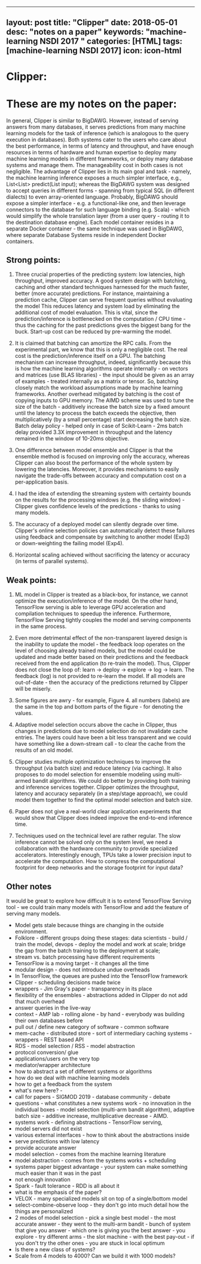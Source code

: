 ---
layout: post
title:  "Clipper"
date:   2018-05-01
desc: "notes on a paper"
keywords: "machine-learning NSDI 2017 "
categories: [HTML]
tags: [machine-learning NSDI 2017]
icon: icon-html
------

# Clipper:

# These are my notes on the paper:

In general, Clipper is similar to BigDAWG. However, instead of serving answers from many databases, it serves predictions from many machine learning models for the task of inference (which is analogous to the query execution in databases). Both systems cater to the users who care about the best performance, in terms of latency and throughput, and have enough resources in terms of hardware and human expertise to deploy many machine learning models in different frameworks, or deploy many database systems and manage them. The manageability cost in both cases is not negligible. The advantage of Clipper lies in its main goal and task - namely, the machine learning inference exposes a much simpler interface, e.g., List<List<Y>> predict(List<X> input); whereas the BigDAWG system was designed to accept queries in different forms - spanning from typical SQL (in different dialects) to even array-oriented language. Probably, BigDAWG should expose a simpler interface - e.g. a functional-like one, and then leverage connectors to the database for such language binding (e.g. Scala) - which would simplify the whole translation layer (from a user query - routing it to the destination database engine). Each model container resides in a separate Docker container - the same technique was used in BigDAWG, where separate Database Systems reside in independent Docker containers.

## Strong points:

1. Three crucial properties of the predicting system: low latencies, high throughput, improved accuracy. A good system design with batching, caching and other standard techniques harnessed for the much faster, better (more accurate) predictions. For instance, maintaining a prediction cache, Clipper can serve frequent queries without evaluating the model This reduces latency and system load by eliminating the additional cost of model evaluation. This is vital, since the prediction/inference is bottlenecked on the computation / CPU time - thus the caching for the past predictions gives the biggest bang for the buck. Start-up cost can be reduced by pre-warming the model.

2. It is claimed that batching can amortize the RPC calls. From the experimental part, we know that this is only a negligible cost. The real cost is the prediction/inference itself on a GPU. The batching mechanism can increase throughput, indeed, significantly because this is how the machine learning algorithms operate internally - on vectors and matrices (use BLAS libraries) - the input should be given as an array of examples - treated internally as a matrix or tensor. So, batching closely match the workload assumptions made by machine learning frameworks. Another overhead mitigated by batching is the cost of copying inputs to GPU memory. The AIMD scheme was used to tune the size of the batch - additively increase the batch size by a fixed amount until the latency to process the batch exceeds the objective, then multiplicatively (by a small percentage) start decreasing the batch size. Batch delay policy - helped only in case of Scikit-Learn - 2ms batch delay provided 3.3X improvement in throughput and the latency remained in the window of 10-20ms objective.

3. One difference between model ensemble and Clipper is that the ensemble method is focused on improving only the accuracy, whereas Clipper can also boost the performance of the whole system by lowering the latencies. Moreover, it provides mechanisms to easily navigate the trade-offs between accuracy and computation cost on a per-application basis.

4. I had the idea of extending the streaming system with certainty bounds on the results for the processing windows (e.g. the sliding window) - Clipper gives confidence levels of the predictions - thanks to using many models.

5. The accuracy of a deployed model can silently degrade over time. Clipper's online selection policies can automatically detect these failures using feedback and compensate by switching to another model (Exp3) or down-weighting the failing model (Exp4).

6. Horizontal scaling achieved without sacrificing the latency or accuracy (in terms of parallel systems).

## Weak points:

1. ML model in Clipper is treated as a black-box, for instance, we cannot optimize the execution/inference of the model. On the other hand, TensorFlow serving is able to leverage GPU acceleration and compilation techniques to speedup the inference. Furthermore, TensorFlow Serving tightly couples the model and serving components in the same process.

2. Even more detrimental effect of the non-transparent layered design is the inability to update the model - the feedback loop operates on the level of choosing already trained models, but the model could be updated and made better based on their predictions and the feedback received from the end application (to re-train the model). Thus, Clipper does not close the loop of: learn -> deploy -> explore -> log -> learn. The feedback (log) is not provided to re-learn the model. If all models are out-of-date - then the accuracy of the predictions returned by Clipper will be miserly.

3. Some figures are awry - for example, Figure 4. all numbers (labels) are the same in the top and bottom parts of the figure - for denoting the values.

4. Adaptive model selection occurs above the cache in Clipper, thus changes in predictions due to model selection do not invalidate cache entries. The layers could have been a bit less transparent and we could have something like a down-stream call - to clear the cache from the results of an old model.

5. Clipper studies multiple optimization techniques to improve the throughput (via batch size) and reduce latency (via caching). It also proposes to do model selection for ensemble modeling using multi-armed bandit algorithms. We could do better by providing both training and inference services together. Clipper optimizes the throughput, latency and accuracy separately (in a step/stage approach), we could model them together to find the optimal model selection and batch size.

6. Paper does not give a real-world clear application experiments that would show that Clipper does indeed improve the end-to-end inference time.

7. Techniques used on the technical level are rather regular. The slow inference cannot be solved only on the system level, we need a collaboration with the hardware community to provide specialized accelerators. Interestingly enough, TPUs take a lower precision input to accelerate the computation. How to compress the computational footprint for deep networks and the storage footprint for input data?

## Other notes
It would be great to explore how difficult it is to extend TensorFlow Serving tool - we could train many models with TensorFlow and add the feature of serving many models.

- Model gets stale because things are changing in the outside environment.
- Folklore - different groups doing these stages: data scientists - build / train the model, devops - deploy the model and work at scale; bridge the gap from the batch training to the deployment at scale;
- stream vs. batch processing have different requirements
- TensorFlow is a moving target - it changes all the time
- modular design - does not introduce undue overheads
- In TensorFlow, the queues are pushed into the TensorFlow framework
- Clipper - scheduling decisions made twice
- wrappers - Jim Gray's paper - transparency in its place
- flexibility of the ensembles - abstractions added in Clipper do not add that much overhead
- answer queries in the live-way
- context - AMP lab - rolling alone - by hand - everybody was building their own databases before
- pull out / define new category of software - common software
- mem-cache - distributed store - sort of intermediary caching systems - wrappers - REST based API
- RDS - model selection / RSS - model abstraction
- protocol conversion/ glue
- applications/users on the very top
- mediator/wrapper architecture
- how to abstract a set of different systems or algorithms
- how do we deal with machine learning models
- how to get a feedback from the system
- what's new here? -
- call for papers - SIGMOD 2019 - database community - debate
- questions - what constitutes a new systems work - no innovation in the individual boxes - model selection (multi-arm bandit algorithm), adaptive batch size - additive increase, multiplicative decrease - AIMD.
- systems work - defining abstractions - TensorFlow serving,
- model servers did not exist
- various external interfaces - how to think about the abstractions inside
- serve predictions with low latency
- provide accurate answer
- model selection - comes from the machine learning literature
- model abstraction - comes from the systems works + scheduling
- systems paper biggest advantage - your system can make something much easier than it was in the past
- not enough innovation
- Spark - fault tolerance - RDD is all about it
- what is the emphasis of the paper?
- VELOX - many specialized models sit on top of a single/bottom model
- select-combine-observe loop - they don't go into much detail how the things are personalized
- 2 modes of model selection - pick a single best model - the most accurate answer - they went to the multi-arm bandit - bunch of system that give you answer - which one is giving you the best answer - you explore - try different arms - the slot machine - with the best pay-out - if you don't try the other ones - you are stuck in local optimum
- Is there a new class of systems?
- Scale from 4 models to 4000? Can we build it with 1000 models?
